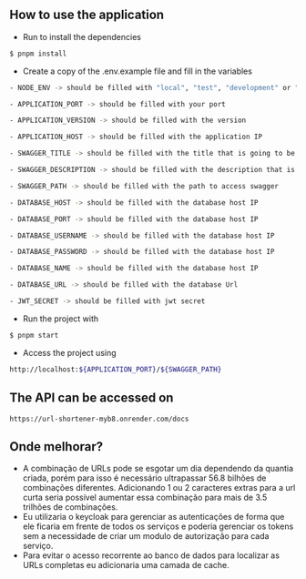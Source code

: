 ## How to use the application

- Run to install the dependencies
```bash
$ pnpm install
```

- Create a copy of the .env.example file and fill in the variables
```bash
- NODE_ENV -> should be filled with "local", "test", "development" or "production"

- APPLICATION_PORT -> should be filled with your port

- APPLICATION_VERSION -> should be filled with the version

- APPLICATION_HOST -> should be filled with the application IP

- SWAGGER_TITLE -> should be filled with the title that is going to be displayed by swagger

- SWAGGER_DESCRIPTION -> should be filled with the description that is going to be displayed by swagger

- SWAGGER_PATH -> should be filled with the path to access swagger

- DATABASE_HOST -> should be filled with the database host IP

- DATABASE_PORT -> should be filled with the database host IP

- DATABASE_USERNAME -> should be filled with the database host IP

- DATABASE_PASSWORD -> should be filled with the database host IP

- DATABASE_NAME -> should be filled with the database host IP

- DATABASE_URL -> should be filled with the database Url

- JWT_SECRET -> should be filled with jwt secret
```

- Run the project with
```bash
$ pnpm start
```

- Access the project using
```bash
http://localhost:${APPLICATION_PORT}/${SWAGGER_PATH}
```

## The API can be accessed on 
```
https://url-shortener-myb8.onrender.com/docs
```

## Onde melhorar?
- A combinação de URLs pode se esgotar um dia dependendo da quantia criada, porém para isso é necessário ultrapassar 56.8 bilhões de combinações diferentes. Adicionando 1 ou 2 caracteres extras para a url curta seria possível aumentar essa combinação para mais de 3.5 trilhões de combinações.
- Eu utilizaria o keycloak para gerenciar as autenticações de forma que ele ficaria em frente de todos os serviços e poderia gerenciar os tokens sem a necessidade de criar um modulo de autorização para cada serviço.
- Para evitar o acesso recorrente ao banco de dados para localizar as URLs completas eu adicionaria uma camada de cache.
